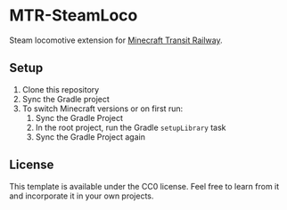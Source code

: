 # MTR-SteamLoco

Steam locomotive extension for [Minecraft Transit Railway](https://github.com/jonafanho/Minecraft-Transit-Railway).

## Setup

1. Clone this repository
2. Sync the Gradle project
3. To switch Minecraft versions or on first run:
   1. Sync the Gradle Project
   2. In the root project, run the Gradle `setupLibrary` task
   3. Sync the Gradle Project again

## License

This template is available under the CC0 license. Feel free to learn from it and incorporate it in your own projects.
